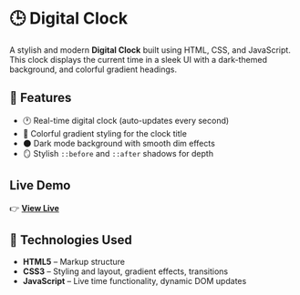 # 🕒 Digital Clock

A stylish and modern **Digital Clock** built using HTML, CSS, and JavaScript. This clock displays the current time in a sleek UI with a dark-themed background, and colorful gradient headings.

## 🚀 Features

- 🕐 Real-time digital clock (auto-updates every second)
- 🎨 Colorful gradient styling for the clock title
- 🌑 Dark mode background with smooth dim effects
- 🪞 Stylish `::before` and `::after` shadows for depth


## Live Demo

👉 **[View Live](https://project-digitalclock-09.netlify.app)**  

## 🔧 Technologies Used

- **HTML5** – Markup structure
- **CSS3** – Styling and layout, gradient effects, transitions
- **JavaScript** – Live time functionality, dynamic DOM updates

